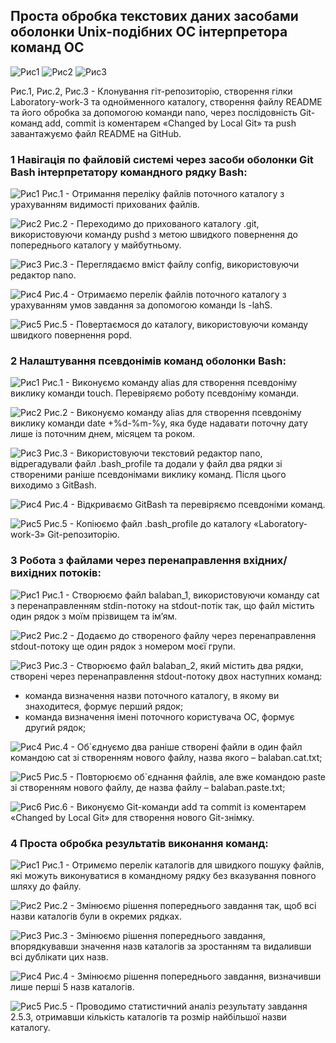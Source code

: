 ## Проста обробка текстових даних засобами оболонки Unix-подібних ОС інтерпретора команд ОС

![Рис1](https://github.com/KostyaBalaban/Laboratory-work-3/blob/main/Laboratory-work-3/imagesforREADME/2.1.1.png)
![Рис2](https://github.com/KostyaBalaban/Laboratory-work-3/blob/main/Laboratory-work-3/imagesforREADME/2.1.1.5.png)
![Рис3](https://github.com/KostyaBalaban/Laboratory-work-3/blob/main/Laboratory-work-3/imagesforREADME/2.1.1.6.png)

Рис.1, Рис.2, Рис.3 - Клонування гіт-репозиторію, створення гілки Laboratory-work-3 та однойменного каталогу, створення файлу README та його обробка за допомогою команди nano, через послідовність Git-команд add, commit із коментарем «Changed by Local Git» та push завантажуємо файл README на GitHub.

### 1 Навігація по файловій системі через засоби оболонки Git Bash інтерпретатору командного рядку Bash:

![Рис1](https://github.com/KostyaBalaban/Laboratory-work-3/blob/main/Laboratory-work-3/imagesforREADME/2.2.1.png)
Рис.1 - Отримання переліку файлів поточного каталогу з урахуванням видимості прихованих файлів.

![Рис2](https://github.com/KostyaBalaban/Laboratory-work-3/blob/main/Laboratory-work-3/imagesforREADME/2.2.2.png)
Рис.2 - Переходимо до прихованого каталогу .git, використовуючи команду pushd з метою швидкого повернення до попереднього каталогу у майбутньому.

![Рис3](https://github.com/KostyaBalaban/Laboratory-work-3/blob/main/Laboratory-work-3/imagesforREADME/2.2.3.png)
Рис.3 - Переглядаємо вміст файлу config, використовуючи редактор nano.

![Рис4](https://github.com/KostyaBalaban/Laboratory-work-3/blob/main/Laboratory-work-3/imagesforREADME/2.2.4.png)
Рис.4 - Отримаємо перелік файлів поточного каталогу з урахуванням умов завдання за допомогою команди ls -lahS.

![Рис5](https://github.com/KostyaBalaban/Laboratory-work-3/blob/main/Laboratory-work-3/imagesforREADME/2.2.5.png)
Рис.5 - Повертаємося до каталогу, використовуючи команду швидкого повернення popd.

### 2 Налаштування псевдонімів команд оболонки Bash:

![Рис1](https://github.com/KostyaBalaban/Laboratory-work-3/blob/main/Laboratory-work-3/imagesforREADME/2.3.1.png)
Рис.1 - Виконуємо команду alias для створення псевдоніму виклику команди touch. Перевіряємо роботу псевдоніму команди.

![Рис2](https://github.com/KostyaBalaban/Laboratory-work-3/blob/main/Laboratory-work-3/imagesforREADME/2.3.2.png)
Рис.2 - Виконуємо команду alias для створення псевдоніму виклику команди date +%d-%m-%y, яка буде надавати поточну дату лише із поточним днем, місяцем та роком. 

![Рис3](https://github.com/KostyaBalaban/Laboratory-work-3/blob/main/Laboratory-work-3/imagesforREADME/2.3.3.png)
Рис.3 - Використовуючи текстовий редактор nano, відрегадували файл .bash_profile та додали у файл два рядки зі створеними раніше псевдонімами виклику команд. Після цього виходимо з GitBash.

![Рис4](https://github.com/KostyaBalaban/Laboratory-work-3/blob/main/Laboratory-work-3/imagesforREADME/2.3.5.png)
Рис.4 - Відкриваємо GitBash та перевіряємо псевдоніми команд.

![Рис5](https://github.com/KostyaBalaban/Laboratory-work-3/blob/main/Laboratory-work-3/imagesforREADME/2.3.6.png)
Рис.5 - Копіюємо файл .bash_profile до каталогу «Laboratory-work-3» Git-репозиторію.

### 3 Робота з файлами через перенаправлення вхідних/вихідних потоків:

![Рис1](https://github.com/KostyaBalaban/Laboratory-work-3/blob/main/Laboratory-work-3/imagesforREADME/2.4.1.png)
Рис.1 - Створюємо файл balaban_1, використовуючи команду cat з перенаправленням stdin-потоку на stdout-потік так, що файл містить один рядок з моїм прізвищем та ім’ям.

![Рис2](https://github.com/KostyaBalaban/Laboratory-work-3/blob/main/Laboratory-work-3/imagesforREADME/2.4.2.png)
Рис.2 - Додаємо до створеного файлу через перенаправлення stdout-потоку ще один рядок з номером моєї групи.

![Рис3](https://github.com/KostyaBalaban/Laboratory-work-3/blob/main/Laboratory-work-3/imagesforREADME/2.4.3.png)
Рис.3 - Створюємо файл balaban_2, який містить два рядки, створені через перенаправлення stdout-потоку двох наступних команд:
- команда визначення назви поточного каталогу, в якому ви знаходитеся, формує
перший рядок;
- команда визначення імені поточного користувача ОС, формує другий рядок;

![Рис4](https://github.com/KostyaBalaban/Laboratory-work-3/blob/main/Laboratory-work-3/imagesforREADME/2.4.4.png)
Рис.4 - Об`єднуємо два раніше створені файли в один файл командою cat зі створенням нового файлу, назва якого – balaban.cat.txt;

![Рис5](https://github.com/KostyaBalaban/Laboratory-work-3/blob/main/Laboratory-work-3/imagesforREADME/2.4.5.png)
Рис.5 - Повторюємо об`єднання файлів, але вже командою paste зі створенням нового файлу, де назва файлу – balaban.paste.txt;

![Рис6](https://github.com/KostyaBalaban/Laboratory-work-3/blob/main/Laboratory-work-3/imagesforREADME/2.4.6.png)
Рис.6 - Виконуємо Git-команди add та commit із коментарем «Changed by Local Git» для створення нового Git-знімку.

### 4 Проста обробка результатів виконання команд:

![Рис1](https://github.com/KostyaBalaban/Laboratory-work-3/blob/main/Laboratory-work-3/imagesforREADME/2.5.1.png)
Рис.1 - Отримємо перелік каталогів для швидкого пошуку файлів, які можуть виконуватися в командному рядку без вказування повного шляху до файлу.

![Рис2](https://github.com/KostyaBalaban/Laboratory-work-3/blob/main/Laboratory-work-3/imagesforREADME/2.5.2.png)
Рис.2 - Змінюємо рішення попереднього завдання так, щоб всі назви каталогів були в окремих рядках.

![Рис3](https://github.com/KostyaBalaban/Laboratory-work-3/blob/main/Laboratory-work-3/imagesforREADME/2.5.3.png)
Рис.3 - Змінюємо рішення попереднього завдання, впорядкувавши значення назв каталогів за зростанням та видаливши всі дублікати цих назв.

![Рис4](https://github.com/KostyaBalaban/Laboratory-work-3/blob/main/Laboratory-work-3/imagesforREADME/2.5.4.png)
Рис.4 - Змінюємо рішення попереднього завдання, визначивши лише перші 5 назв каталогів.

![Рис5](https://github.com/KostyaBalaban/Laboratory-work-3/blob/main/Laboratory-work-3/imagesforREADME/2.5.5.png)
Рис.5 - Проводимо статистичний аналіз результату завдання 2.5.3, отримавши кількість каталогів та розмір найбільшої назви каталогу.
